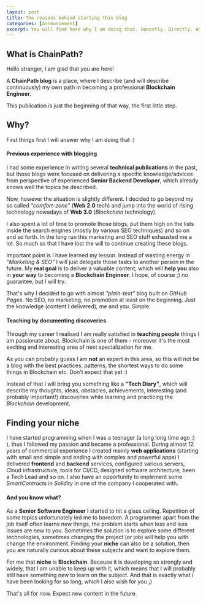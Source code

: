 ```yaml
---
layout: post
title: The reasons behind starting this blog
categories: [Announcement]
excerpt: You will find here why I am doing that. Honestly. Directly. With passion :) 
---
```


## What is ChainPath?

Hello stranger, I am glad that you are here!

A **ChainPath blog** is a place, where I describe (and will describe continuously)
my own path in becoming a professional **Blockchain Engineer**.

This publication is just the beginning of that way, the first little step.

## Why?

First things first I will answer why I am doing that :)

#### Previous experience with blogging

I had some experience in writing several **technical publications** in the past, 
but those blogs were focused on delivering a specific knowledge/advices from perspective
of experienced **Senior Backend Developer**, which already knows well the topics he described.

Now, however the situation is slightly different. I decided to go beyond my so called *"comfort-zone"* (**Web 2.0** tech)
and jump into the world of rising technology nowadays of **Web 3.0** (*Blockchain* technology).

I also spent a lot of time to promote those blogs, put them high on the lists inside the search engines 
(mostly by various SEO techniques) and so on and so forth. In the long run this marketing and SEO stuff exhausted me a lot.
So much so that I have lost the will to continue creating these blogs.

Important point is I have learned my lesson. Instead of wasting energy in *"Marketing & SEO"* I will just delegate those
tasks to another person in the future. My **real goal** is to deliver a valuable content, which will **help you** also in **your
way** to becoming a **Blockchain Engineer**. I hope, of course ;) no guarantee, but I will try.

That's why I decided to go with almost *"plain-text"* blog built on *GitHub Pages*. 
No SEO, no marketing, no promotion at least on the beginning.
Just the knowledge (content I delivered), me and you. Simple.

#### Teaching by documenting discoveries

Through my career I realised I am really satisfied in **teaching people** things I am passionate about.
Blockchain is one of them - moreover it's the most exciting and interesting area of next specialization for me.

As you can probably guess I am **not** an expert in this area, so this will not be a blog with the best practices, patterns, 
the shortest ways to do some things in Blockchain etc. Don't expect that yet :)

Instead of that I will bring you something like a **"Tech Diary"**,
which will describe my thoughts, ideas, obstacles, achievements, interesting (and probably important!) discoveries
while learning and practicing the *Blockchain* development.

## Finding your niche

I have started programming when I was a teenager (a long long time ago :) ), thus I followed my passion and became a professional.
During almost 12 years of commercial experience I created mainly **web applications** (starting with small and simple and ending with complex and powerful apps)
I delivered **frontend** and **backend** services, configured various servers, Cloud infrastructure, tools for CI/CD, designed software architecture,
been a Tech Lead and so on. I also have an opportunity to implement some *SmartContracts* in *Solidity* in one of the company I cooperated with. 

#### And you know what?

As a **Senior Software Engineer** I started to hit a glass ceiling. Repetition of some topics unfortunately led me to boredom.
A programmer apart from the job itself often learns new things, the problem starts when less and less issues are new to you.
Sometimes the solution is to explore some different technologies, sometimes changing the project (or job) 
will help you with change the environment. Finding your **niche** can also be a solution, then you are naturally curious 
about these subjects and want to explore them. 

For me that **niche** is **Blockchain**. Because it is developing so strongly and widely, that I am unable to keep up with it, 
which means that I will probably still have something new to learn on the subject. And that is exactly what 
I have been looking for so long, which I also wish for you ;)

That's all for now. Expect new content in the future.